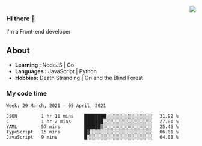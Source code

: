 <img align='right' src="https://github-readme-stats.vercel.app/api?username=strugglebak&show_icons=true">

### Hi there 👋

I'm a Front-end developer

## About

-  **Learning :** NodeJS | Go
-  **Languages :** JavaScript | Python
-  **Hobbies:** Death Stranding | Ori and the Blind Forest

### My code time

<!--START_SECTION:waka-->
```text
Week: 29 March, 2021 - 05 April, 2021

JSON         1 hr 11 mins    ████████░░░░░░░░░░░░░░░░░   31.92 % 
C            1 hr 2 mins     ███████░░░░░░░░░░░░░░░░░░   27.81 % 
YAML         57 mins         ██████▒░░░░░░░░░░░░░░░░░░   25.46 % 
TypeScript   15 mins         █▓░░░░░░░░░░░░░░░░░░░░░░░   06.81 % 
JavaScript   9 mins          █░░░░░░░░░░░░░░░░░░░░░░░░   04.08 % 
```
<!--END_SECTION:waka-->
